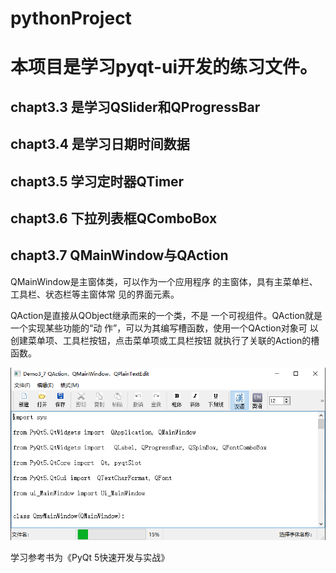# pythonProject
# 本项目是学习pyqt-ui开发的练习文件。

## chapt3.3 是学习QSlider和QProgressBar

## chapt3.4 是学习日期时间数据

## chapt3.5 学习定时器QTimer

## chapt3.6 下拉列表框QComboBox

## chapt3.7 QMainWindow与QAction

QMainWindow是主窗体类，可以作为一个应用程序
的主窗体，具有主菜单栏、工具栏、状态栏等主窗体常
见的界面元素。

QAction是直接从QObject继承而来的一个类，不是
一个可视组件。QAction就是一个实现某些功能的“动
作”，可以为其编写槽函数，使用一个QAction对象可
以创建菜单项、工具栏按钮，点击菜单项或工具栏按钮
就执行了关联的Action的槽函数。

![](./images/img.png)

学习参考书为《PyQt 5快速开发与实战》
